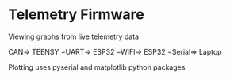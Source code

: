 # Telemetry Firmware
Viewing graphs from live telemetry data

CAN=> TEENSY =UART=> ESP32 =WIFI=> ESP32 =Serial=> Laptop

Plotting uses pyserial and matplotlib python packages
